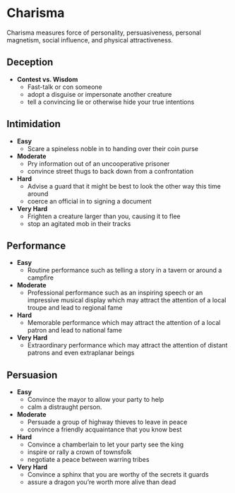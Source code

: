 # Charisma

Charisma measures force of personality, persuasiveness, personal magnetism, social influence, and physical attractiveness.

## Deception

- **Contest vs. Wisdom**
  - Fast-talk or con someone
  - adopt a disguise or impersonate another creature
  - tell a convincing lie or otherwise hide your true intentions

## Intimidation

- **Easy**
  - Scare a spineless noble in to handing over their coin purse
- **Moderate**
  - Pry information out of an uncooperative prisoner
  - convince street thugs to back down from a confrontation
- **Hard**
  - Advise a guard that it might be best to look the other way this time around
  - coerce an official in to signing a document
- **Very Hard**
  - Frighten a creature larger than you, causing it to flee
  - stop an agitated mob in their tracks

## Performance

- **Easy**
  - Routine performance such as telling a story in a tavern or around a campfire
- **Moderate**
  - Professional performance such as an inspiring speech or an impressive musical display which may attract the attention of a local troupe and lead to regional fame
- **Hard**
  - Memorable performance which may attract the attention of a local patron and lead to national fame
- **Very Hard**
  - Extraordinary performance which may attract the attention of distant patrons and even extraplanar beings

## Persuasion

- **Easy**
  - Convince the mayor to allow your party to help
  - calm a distraught person.
- **Moderate**
  - Persuade a group of highway thieves to leave in peace
  - convince a friendly acquaintance that you know best
- **Hard**
  - Convince a chamberlain to let your party see the king
  - inspire or rally a crown of townsfolk
  - negotiate a peace between warring tribes
- **Very Hard**
  - Convince a sphinx that you are worthy of the secrets it guards
  - assure a dragon you’re worth more alive than dead
